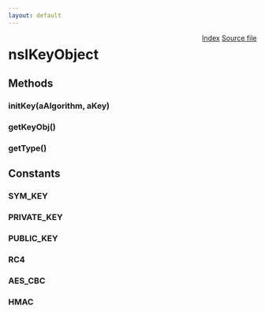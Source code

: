 ```yaml
---
layout: default
---
```

<div class='links' style='float:right'><a href="../index.html">Index</a>
<a href="http://dxr.mozilla.org/mozilla-central/source/security/manager/ssl/public/nsIKeyModule.idl">Source file</a>
</div>

# nsIKeyObject #

## Methods ##

### initKey(aAlgorithm, aKey) ###

### getKeyObj() ###

### getType() ###

## Constants ##

### SYM_KEY ###

### PRIVATE_KEY ###

### PUBLIC_KEY ###

### RC4 ###

### AES_CBC ###

### HMAC ###
